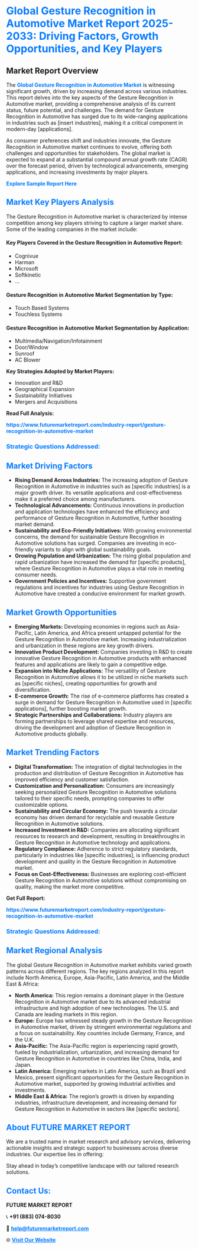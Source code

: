 <h1 style="color: #007BFF;">Global Gesture Recognition in Automotive Market Report 2025-2033: Driving Factors, Growth Opportunities, and Key Players</h1>

<section id="overview">
<h2>Market Report Overview</h2>
<p>The <a href="https://www.futuremarketreport.com/industry-report/gesture-recognition-in-automotive-market" style="color: #007BFF; text-decoration: none;"><strong>Global Gesture Recognition in Automotive Market</strong></a> is witnessing significant growth, driven by increasing demand across various industries. This report delves into the key aspects of the Gesture Recognition in Automotive market, providing a comprehensive analysis of its current status, future potential, and challenges. The demand for Gesture Recognition in Automotive has surged due to its wide-ranging applications in industries such as [insert industries], making it a critical component in modern-day [applications].</p>
<p>As consumer preferences shift and industries innovate, the Gesture Recognition in Automotive market continues to evolve, offering both challenges and opportunities for stakeholders. The global market is expected to expand at a substantial compound annual growth rate (CAGR) over the forecast period, driven by technological advancements, emerging applications, and increasing investments by major players.</p>
</section>

<section id="overview">
<p><a href="https://www.futuremarketreport.com/request-sample/reportId=104054" style="color: #007BFF; text-decoration: none;"><strong>Explore Sample Report Here</strong></a></p>
</section>

<section id="key-players">
<h2 style="color: #007BFF;">Market Key Players Analysis</h2>
<p>The Gesture Recognition in Automotive market is characterized by intense competition among key players striving to capture a larger market share. Some of the leading companies in the market include:</p>
<h4>Key Players Covered in the Gesture Recognition in Automotive Report:</h4>
<ul><li>Cognivue</li><li>Harman</li><li>Microsoft</li><li>Softkinetic</li><li>...</li></ul>
<h4>Gesture Recognition in Automotive Market Segmentation by Type:</h4>
<ul><li>Touch Based Systems</li><li>Touchless Systems</li></ul>

<h4>Gesture Recognition in Automotive Market Segmentation by Application:</h4>
<ul><li>Multimedia/Navigation/Infotainment</li><li>Door/Window</li><li>Sunroof</li><li>AC Blower</li></ul>
<p><strong>Key Strategies Adopted by Market Players:</strong></p>
<ul>
<li>Innovation and R&D</li>
<li>Geographical Expansion</li>
<li>Sustainability Initiatives</li>
<li>Mergers and Acquisitions</li>
</ul>
</section>

<section>
<p><strong>Read Full Analysis: </strong></p><a href="https://www.futuremarketreport.com/industry-report/gesture-recognition-in-automotive-market" style="color: #007BFF; text-decoration: none;"><strong>https://www.futuremarketreport.com/industry-report/gesture-recognition-in-automotive-market</strong></a>
<h3 style="color: #007BFF;">Strategic Questions Addressed:</h3>
</section>

<section id="driving-factors">
<h2 style="color: #007BFF;">Market Driving Factors</h2>
<ul>
<li><strong>Rising Demand Across Industries:</strong> The increasing adoption of Gesture Recognition in Automotive in industries such as [specific industries] is a major growth driver. Its versatile applications and cost-effectiveness make it a preferred choice among manufacturers.</li>
<li><strong>Technological Advancements:</strong> Continuous innovations in production and application technologies have enhanced the efficiency and performance of Gesture Recognition in Automotive, further boosting market demand.</li>
<li><strong>Sustainability and Eco-Friendly Initiatives:</strong> With growing environmental concerns, the demand for sustainable Gesture Recognition in Automotive solutions has surged. Companies are investing in eco-friendly variants to align with global sustainability goals.</li>
<li><strong>Growing Population and Urbanization:</strong> The rising global population and rapid urbanization have increased the demand for [specific products], where Gesture Recognition in Automotive plays a vital role in meeting consumer needs.</li>
<li><strong>Government Policies and Incentives:</strong> Supportive government regulations and incentives for industries using Gesture Recognition in Automotive have created a conducive environment for market growth.</li>
</ul>
</section>

<section id="growth-opportunities">
<h2 style="color: #007BFF;">Market Growth Opportunities</h2>
<ul>
<li><strong>Emerging Markets:</strong> Developing economies in regions such as Asia-Pacific, Latin America, and Africa present untapped potential for the Gesture Recognition in Automotive market. Increasing industrialization and urbanization in these regions are key growth drivers.</li>
<li><strong>Innovative Product Development:</strong> Companies investing in R&D to create innovative Gesture Recognition in Automotive products with enhanced features and applications are likely to gain a competitive edge.</li>
<li><strong>Expansion into Niche Applications:</strong> The versatility of Gesture Recognition in Automotive allows it to be utilized in niche markets such as [specific niches], creating opportunities for growth and diversification.</li>
<li><strong>E-commerce Growth:</strong> The rise of e-commerce platforms has created a surge in demand for Gesture Recognition in Automotive used in [specific applications], further boosting market growth.</li>
<li><strong>Strategic Partnerships and Collaborations:</strong> Industry players are forming partnerships to leverage shared expertise and resources, driving the development and adoption of Gesture Recognition in Automotive products globally.</li>
</ul>
</section>

<section id="trending-factors">
<h2 style="color: #007BFF;">Market Trending Factors</h2>
<ul>
<li><strong>Digital Transformation:</strong> The integration of digital technologies in the production and distribution of Gesture Recognition in Automotive has improved efficiency and customer satisfaction.</li>
<li><strong>Customization and Personalization:</strong> Consumers are increasingly seeking personalized Gesture Recognition in Automotive solutions tailored to their specific needs, prompting companies to offer customizable options.</li>
<li><strong>Sustainability and Circular Economy:</strong> The push towards a circular economy has driven demand for recyclable and reusable Gesture Recognition in Automotive solutions.</li>
<li><strong>Increased Investment in R&D:</strong> Companies are allocating significant resources to research and development, resulting in breakthroughs in Gesture Recognition in Automotive technology and applications.</li>
<li><strong>Regulatory Compliance:</strong> Adherence to strict regulatory standards, particularly in industries like [specific industries], is influencing product development and quality in the Gesture Recognition in Automotive market.</li>
<li><strong>Focus on Cost-Effectiveness:</strong> Businesses are exploring cost-efficient Gesture Recognition in Automotive solutions without compromising on quality, making the market more competitive.</li>
</ul>
</section>

<section>
<p><strong>Get Full Report: </strong></p><a href="https://www.futuremarketreport.com/industry-report/gesture-recognition-in-automotive-market" style="color: #007BFF; text-decoration: none;"><strong>https://www.futuremarketreport.com/industry-report/gesture-recognition-in-automotive-market</strong></a>
<h3 style="color: #007BFF;">Strategic Questions Addressed:</h3>
</section>


<section id="regional-analysis">
<h2 style="color: #007BFF;">Market Regional Analysis</h2>
<p>The global Gesture Recognition in Automotive market exhibits varied growth patterns across different regions. The key regions analyzed in this report include North America, Europe, Asia-Pacific, Latin America, and the Middle East & Africa:</p>
<ul>
<li><strong>North America:</strong> This region remains a dominant player in the Gesture Recognition in Automotive market due to its advanced industrial infrastructure and high adoption of new technologies. The U.S. and Canada are leading markets in this region.</li>
<li><strong>Europe:</strong> Europe has witnessed steady growth in the Gesture Recognition in Automotive market, driven by stringent environmental regulations and a focus on sustainability. Key countries include Germany, France, and the U.K.</li>
<li><strong>Asia-Pacific:</strong> The Asia-Pacific region is experiencing rapid growth, fueled by industrialization, urbanization, and increasing demand for Gesture Recognition in Automotive in countries like China, India, and Japan.</li>
<li><strong>Latin America:</strong> Emerging markets in Latin America, such as Brazil and Mexico, present significant opportunities for the Gesture Recognition in Automotive market, supported by growing industrial activities and investments.</li>
<li><strong>Middle East & Africa:</strong> The region’s growth is driven by expanding industries, infrastructure development, and increasing demand for Gesture Recognition in Automotive in sectors like [specific sectors].</li>
</ul>
</section>

<footer>
<h2 style="color: #007BFF;">About FUTURE MARKET REPORT</h2>
<p>We are a trusted name in market research and advisory services, delivering actionable insights and strategic support to businesses across diverse industries. Our expertise lies in offering:</p>

<p>Stay ahead in today’s competitive landscape with our tailored research solutions.</p>

<h2 style="color: #007BFF;">Contact Us:</h2>
<p><strong>FUTURE MARKET REPORT</strong></p>
<p>📞 <strong>+91 (883) 074-8030</strong></p>
<p>📧 <strong><a href="mailto:help@futuremarketreport.com" style="color: #007BFF;">help@futuremarketreport.com</a></strong></p>
<p>🌐 <strong><a href="https://www.futuremarketreport.com/" style="color: #007BFF;">Visit Our Website</a></strong></p>
</footer>